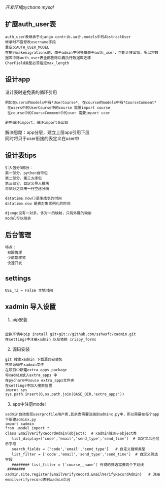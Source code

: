 *开发环境pycharm mysql*
## 扩展auth_user表 
```
auth_user表继承于django.contrib.auth.models中的AbstractUser
继承时不要修改username字段
重定义AUTH_USER_MODEL
在执行makemigrations前，由于admin中很多依赖于auth_user，可能迁移出错，所以将数据库中除auth_user表全部删除后再执行数据库迁移
CharField类型必须指定max_length
```
## 设计app
设计表时避免表的循环引用
```
例如在users的models中有*UserCourse*, 在course的models中有*CourseComment*
 在users中的UserCourse中的course 需要import course
 在course中的CourseComment中的user 需要import user
 
避免循环import，循环import会出错
```
解决思路：app分层，建立上层app引用下层<br>
同时将只于user衔接的表定义在user中
## 设计表tips
```
引入包分3部分：
第一部分，python自带包
第二部分，第三方库包
第三部分，自定义导入模块
每部分之间用一行空格分隔

datatime.now()是生成表的时间
datatime.now 是表对象实例化的时间

django没有一对多，多对一的映射，只有外键的映射
model可以继承

```
## 后台管理
```
特点：
 权限管理
 少前端样式
 快速开发
```
## settings
```
USE_TZ = False 本地时间

```
## xadmin 导入设置
1. pip安装
```

虚拟环境中pip install git+git://github.com/sshwsfc/xadmin.git
在settings中注册xadmin 以及依赖 crispy_forms

```
2. 源码安装
```
git 搜索xadmin 下载源码安装包
拷贝源码中xadmin文件
在项目中新建extra_apps package
将xadmin放入extra_apps 中
在pycharm中souce extra_apps文件夹
在settings中加入搜索位置
improt sys
sys.path.insert(0,os.path.join(BASE_DIR,'extra_apps'))
```
3. app中注册model
```
xadmin自动发现userprofile用户表,其余表需要注册到adminx.py中，所以需要在每个app下新建adminx.py
import xadmin
from .model import *
class EmailVerifyRecordAdmin(object):  # xadmin继承于object类
   list_display=['code','email','send_type','send_time']  # 自定义后台显示字段
   search_fields = ['code','email','send_type']   # 自定义搜索类型
   list_filter = ['code','email','send_type','send_time']  # 自定义筛选字段
   ######## list_fitter = ['course__name'] 外键的筛选需要两个下划线  ########
xadmin.site.register(EmailVerifyRecord,EmailVerifyRecordAdmin)   # 注册emailverifyrecord表到xadmin后台

```
